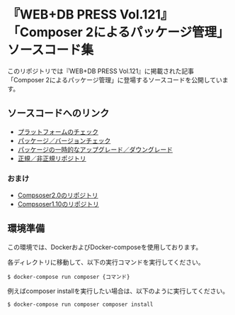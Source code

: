 # 『WEB+DB PRESS Vol.121』「Composer 2によるパッケージ管理」ソースコード集
このリポジトリでは『WEB+DB PRESS Vol.121』に掲載された記事「Composer 2によるパッケージ管理」に登場するソースコードを公開しています。

## ソースコードへのリンク
* [プラットフォームのチェック](./01_runtime_no_check_platform)
* [パッケージ／バージョンチェック](./02_runtime_package_version_check)
* [パッケージの一時的なアップグレード／ダウングレード](./03_partial_upgrade_downgrade)
* [正規／非正規リポジトリ](./04_repository_prioties_canonical)

### おまけ
* [Compsoser2.0のリポジトリ](./base)
* [Compsoser1.10のリポジトリ](./base1)

## 環境準備
この環境では、DockerおよびDocker-composeを使用しております。

各ディレクトリに移動して、以下の実行コマンドを実行してください。

```
$ docker-compose run composer {コマンド}
```

例えばcomposer installを実行したい場合は、以下のように実行してください。

```
$ docker-compose run composer composer install
```
